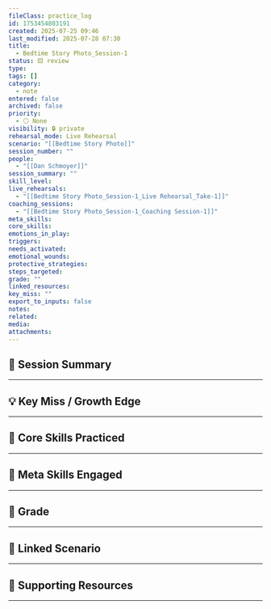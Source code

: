 ```yaml
---
fileClass: practice_log
id: 1753454803191
created: 2025-07-25 09:46
last_modified: 2025-07-28 07:30
title:
  - Bedtime Story Photo_Session-1
status: 🟨 review
type: 
tags: []
category:
  - note
entered: false
archived: false
priority:
  - ⚪ None
visibility: 🔒 private
rehearsal_mode: Live Rehearsal
scenario: "[[Bedtime Story Photo]]"
session_number: ""
people:
  - "[[Dan Schmoyer]]"
session_summary: ""
skill_level: 
live_rehearsals:
  - "[[Bedtime Story Photo_Session-1_Live Rehearsal_Take-1]]"
coaching_sessions:
  - "[[Bedtime Story Photo_Session-1_Coaching Session-1]]"
meta_skills: 
core_skills: 
emotions_in_play: 
triggers: 
needs_activated: 
emotional_wounds: 
protective_strategies: 
steps_targeted: 
grade: ""
linked_resources: 
key_miss: ""
export_to_inputs: false
notes: 
related: 
media: 
attachments: 
---
```


## 📝 Session Summary  
---  

## 💡 Key Miss / Growth Edge  
---  

## 🧠 Core Skills Practiced  
---  

## 🧭 Meta Skills Engaged  
---  

## 🎯 Grade  
---  

## 📎 Linked Scenario  
---  

## 🔗 Supporting Resources  
---  

